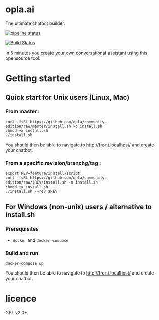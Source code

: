 # opla.ai
The ultimate chatbot builder.

[![pipeline status](https://gitlab.com/licarth/cv-dev/badges/master/pipeline.svg)](https://gitlab.com/licarth/cv-dev/commits/master)

[![Build Status](https://travis-ci.org/Opla/community-edition.svg?branch=master)](https://travis-ci.org/Opla/community-edition)

In 5 minutes you create your own conversational assistant using this opensource tool.

# Getting started

## Quick start for Unix users (Linux, Mac)

### From master :

```
curl -fsSL https://github.com/opla/community-edition/raw/master/install.sh -o install.sh
chmod +x install.sh
./install.sh
```

You should then be able to navigate to http://front.localhost/ and create your chatbot.

### From a specific revision/branchg/tag :
```
export REV=feature/install-script
curl -fsSL https://github.com/opla/community-edition/raw/$REV/install.sh -o install.sh
chmod +x install.sh
./install.sh --rev $REV
```

## For Windows (non-unix) users / alternative to install.sh

### Prerequisites
- `docker` and  `docker-compose`

### Build and run

```
docker-compose up
```

You should then be able to navigate to http://front.localhost/ and create your chatbot.


# licence
GPL v2.0+
